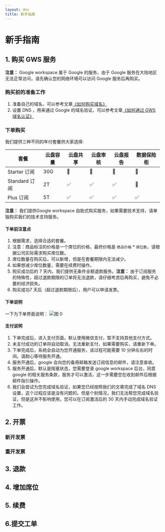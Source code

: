 ```yaml
---
layout: doc
title: 新手指南
---
```

# 新手指南

## 1. 购买 GWS 服务
**注意：** Google workspace 属于 Google 的服务，由于 Google 服务在大陆地区无法正常访问，请先确认您的网络环境可以访问 Google 服务后再购买。

### 购买前的准备工作

1. 准备自己的域名，可以参考文章[《如何购买域名》](/daily/gws/reg_domain)
2. 设置 DNS ，用来通过 Google 的域名验证，可以参考文章[《如何通过 GWS 域名认证》](/daily/gws/dns_setting)

### 下单购买
我们提供三种不同的年付套餐供大家选择:

|   套餐  |  云盘容量   |  云盘共享   |  云盘审核   |  云盘报告   | 数据保险柜 |
| --- | --- | --- | --- | --- | --- |
|  Starter 订阅   | 30G |   :no_entry_sign:  |  :no_entry_sign:   |   :no_entry_sign:  | :no_entry_sign:|
|  Standard 订阅   |   2T  |   :white_check_mark:  |   :white_check_mark:  |  :white_check_mark:   | :no_entry_sign:|
|  Plus 订阅   |  5T   |  :white_check_mark:   |  :white_check_mark:   |   :white_check_mark:  | :white_check_mark:|

**注意：** 我们提供Google workspace 自助式购买服务，如果需要技术支持，请单独购买我们的技术支持服务。

#### 下单前注意点
1. 根据需求，选择合适的套餐。
2. 注意：商品标注的价格是一个席位的价格，最终价格是 `商品价格` * `席位数`，请根据公司实际需求购买席位数。
3. 席位数量在购买后，可以新增，但是在套餐期限内无法减少。
4. 如果想减少席位数量，需要在续费时操作。
5. 购买成功后的 7 天内，我们提供无条件全额退款服务。**注意：** 由于订阅服务的特殊性，超过退款期限的订单将无法退款，请仔细考虑后再购买，避免不必要的经济损失。
6. 购买成功7 天后（超过退款期限后），用户可以申请发票。

#### 下单说明
一下为下单界面说明：
![图 0](/images/buy_gws/f9ce26864450fd38660a1071ca6025a372a27a914d9038e37cd2110e6a9a3504.png)  

#### 支付说明
1. 下单完成后，进入支付页面。默认使用微信支付，暂不支持其他支付方式。
2. 未支付成功的订单将自动取消。无法重新支付，如果需要购买，请重新下单。
3. 下单完成后，系统会自动为您开通服务，该过程可能需要 10 分钟左右的时间。请耐心等待服务开通。
4. 服务开通后，google 会向您的备用邮箱发送订阅信息的邮件，请注意查收。
5. 服务开通后，默认是阻塞状态，您需要登录 google workspace 后台，同意 google 的相关服务条款，服务才可以激活，这一步需要您在收到邮件后根据邮件指引操作。
6. 我们会尝试为您完成域名验证，如果您已经按照我们的文章完成了域名 DNS 设置，这个过程应该是没有问题的。但是个别情况，我们无法帮您完成域名验证，但是这并不影响使用，您可以在订阅激活后的 30 天内手动完成域名验证工作。

## 2. 开票
### 新开发票

### 重开发票

## 3. 退款

## 4. 增加席位

## 5. 续费

## 6.提交工单
